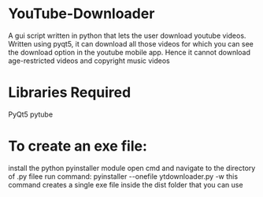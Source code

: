 # YouTube-Downloader
A gui script written in python that lets the user download youtube videos. Written using pyqt5, it can download all those videos for which you can see the download option in the youtube mobile app. Hence it cannot download age-restricted videos and copyright music videos

# Libraries Required
   PyQt5
   pytube

# To create an exe file:
   install the python pyinstaller module
   open cmd and navigate to the directory of .py filee
   run command:  pyinstaller --onefile ytdownloader.py -w
   this command creates a single exe file inside the dist folder that you can use
